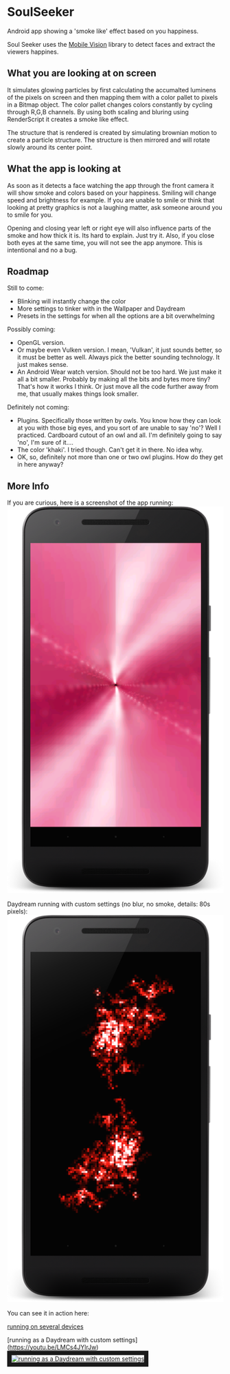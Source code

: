 # SoulSeeker
Android app showing a 'smoke like' effect based on you happiness. 

Soul Seeker uses the [Mobile Vision](https://developers.google.com/vision/introduction) library to detect faces and extract the viewers happines.

## What you are looking at on screen
It simulates glowing particles by first calculating the accumalted luminens of the pixels on screen and then mapping them with a color pallet to pixels in a Bitmap object.
The color pallet changes colors constantly by cycling through R,G,B channels.
By using both scaling and bluring using RenderScript it creates a smoke like effect.

The structure that is rendered is created by simulating brownian motion to create a particle structure. The structure is then mirrored and will rotate slowly around its center point.

## What the app is looking at
As soon as it detects a face watching the app through the front camera it will show smoke and colors based on your happiness.
Smiling will change speed and brightness for example. If you are unable to smile or think that looking at pretty graphics is not a laughing matter, ask someone around you to smile for you.

Opening and closing year left or right eye will also influence parts of the smoke and how thick it is. Its hard to explain. Just try it. Also, if you close both eyes at the same time, you will not see the app anymore. This is intentional and no a bug.

## Roadmap

Still to come:
  * Blinking will instantly change the color
  * More settings to tinker with in the Wallpaper and Daydream
  * Presets in the settings for when all the options are a bit overwhelming


Possibly coming:
  * OpenGL version.
  * Or maybe even Vulken version. I mean, 'Vulkan', it just sounds better, so it must be better as well. Always pick the better sounding technology. It just makes sense.
  * An Android Wear watch version. Should not be too hard. We just make it all a bit smaller. Probably by making all the bits and bytes more tiny? That's how it works I think. Or just move all the code further away from me, that usually makes things look smaller.


Definitely not coming:
  * Plugins. Specifically those written by owls. You know how they can look at you with those big eyes, and you sort of are unable to say 'no'? Well I practiced. Cardboard cutout of an owl and all. I'm definitely going to say 'no', I'm sure of it....
  * The color 'khaki'. I tried though. Can't get it in there. No idea why.
  * OK, so, definitely not more than one or two owl plugins. How do they get in here anyway?


## More Info
If you are curious, here is a screenshot of the app running:
![app running](screenshot_full.png)

Daydream running with custom settings (no blur, no smoke, details: 80s pixels):
![app running with custom settings](screenshot_custom.png)

You can see it in action here:

[running on several devices](https://youtu.be/zVoKHC7ecvI)

[running as a Daydream with custom settings] (https://youtu.be/LMCs4JYlrJw)
<a href="http://www.youtube.com/watch?feature=player_embedded&v=LMCs4JYlrJw
" target="_blank"><img src="http://img.youtube.com/vi/LMCs4JYlrJw/0.jpg" 
alt="running as a Daydream with custom settings" width="240" height="180" border="10" /></a>
